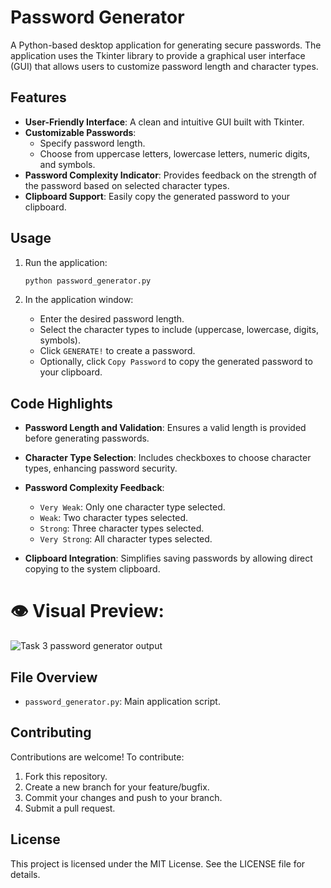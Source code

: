 # Password Generator

A Python-based desktop application for generating secure passwords. The application uses the Tkinter library to provide a graphical user interface (GUI) that allows users to customize password length and character types.

## Features

- **User-Friendly Interface**: A clean and intuitive GUI built with Tkinter.
- **Customizable Passwords**:
  - Specify password length.
  - Choose from uppercase letters, lowercase letters, numeric digits, and symbols.
- **Password Complexity Indicator**: Provides feedback on the strength of the password based on selected character types.
- **Clipboard Support**: Easily copy the generated password to your clipboard.


## Usage

1. Run the application:
   ```bash
   python password_generator.py
   ```

2. In the application window:
   - Enter the desired password length.
   - Select the character types to include (uppercase, lowercase, digits, symbols).
   - Click `GENERATE!` to create a password.
   - Optionally, click `Copy Password` to copy the generated password to your clipboard.

## Code Highlights

- **Password Length and Validation**:
  Ensures a valid length is provided before generating passwords.

- **Character Type Selection**:
  Includes checkboxes to choose character types, enhancing password security.

- **Password Complexity Feedback**:
  - `Very Weak`: Only one character type selected.
  - `Weak`: Two character types selected.
  - `Strong`: Three character types selected.
  - `Very Strong`: All character types selected.

- **Clipboard Integration**:
  Simplifies saving passwords by allowing direct copying to the system clipboard.


# 👁️ Visual Preview:
![Task 3 password generator output](https://github.com/user-attachments/assets/d1c6cbaa-72f0-4c6f-8d60-1673e7aec9a4)


## File Overview

- `password_generator.py`: Main application script.

## Contributing

Contributions are welcome! To contribute:
1. Fork this repository.
2. Create a new branch for your feature/bugfix.
3. Commit your changes and push to your branch.
4. Submit a pull request.

## License

This project is licensed under the MIT License. See the LICENSE file for details.
